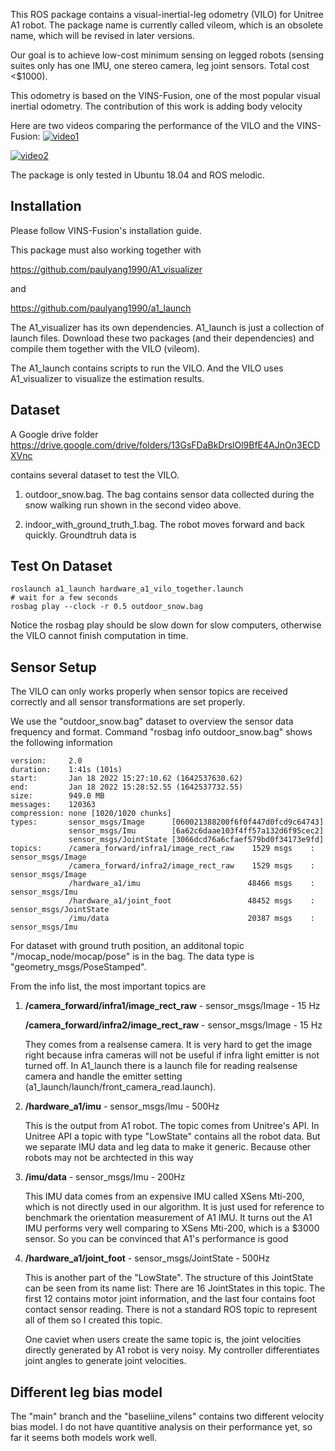This ROS package contains a visual-inertial-leg odometry (VILO) for Unitree A1 robot. The package name is currently called vileom, which is an obsolete name, which will be revised in later versions. 

Our goal is to achieve low-cost minimum sensing on legged robots (sensing suites only has one IMU, one stereo camera, leg joint sensors. Total cost <$1000).

This odometry is based on the VINS-Fusion, one of the most popular visual inertial odometry. The contribution of this work is adding body velocity 

Here are two videos comparing the performance of the VILO and the VINS-Fusion:
[![video1](https://img.youtube.com/vi/jq9ijL9z3RI/0.jpg)](https://www.youtube.com/watch?v=jq9ijL9z3RI)

[![video2](https://img.youtube.com/vi/oNwwQ0l-O4U/0.jpg)](https://www.youtube.com/watch?v=oNwwQ0l-O4U)


The package is only tested in Ubuntu 18.04 and ROS melodic. 

## Installation
Please follow VINS-Fusion's installation guide. 


This package must also working together with 

https://github.com/paulyang1990/A1_visualizer

and

https://github.com/paulyang1990/a1_launch

The A1_visualizer has its own dependencies. A1_launch is just a collection of launch files. Download these two packages (and their dependencies) and compile them together with the VILO (vileom).

The A1_launch contains scripts to run the VILO. And the VILO uses A1_visualizer to visualize the estimation results. 

## Dataset
A Google drive folder https://drive.google.com/drive/folders/13GsFDaBkDrslOl9BfE4AJnOn3ECDXVnc

contains several dataset to test the VILO. 

1. outdoor_snow.bag. The bag contains sensor data collected during the snow walking run shown in the second video above. 

2. indoor_with_ground_truth_1.bag. The robot moves forward and back quickly. Groundtruh data is 

## Test On Dataset

```
roslaunch a1_launch hardware_a1_vilo_together.launch
# wait for a few seconds
rosbag play --clock -r 0.5 outdoor_snow.bag
```
Notice the rosbag play should be slow down for slow computers, otherwise the VILO cannot finish computation in time. 
## Sensor Setup
The VILO can only works properly when sensor topics are received correctly and all sensor transformations are set properly. 

We use the "outdoor_snow.bag" dataset to overview the sensor data frequency and format. Command "rosbag info outdoor_snow.bag" shows the following information
```
version:     2.0
duration:    1:41s (101s)
start:       Jan 18 2022 15:27:10.62 (1642537630.62)
end:         Jan 18 2022 15:28:52.55 (1642537732.55)
size:        949.0 MB
messages:    120363
compression: none [1020/1020 chunks]
types:       sensor_msgs/Image      [060021388200f6f0f447d0fcd9c64743]
             sensor_msgs/Imu        [6a62c6daae103f4ff57a132d6f95cec2]
             sensor_msgs/JointState [3066dcd76a6cfaef579bd0f34173e9fd]
topics:      /camera_forward/infra1/image_rect_raw    1529 msgs    : sensor_msgs/Image     
             /camera_forward/infra2/image_rect_raw    1529 msgs    : sensor_msgs/Image     
             /hardware_a1/imu                        48466 msgs    : sensor_msgs/Imu       
             /hardware_a1/joint_foot                 48452 msgs    : sensor_msgs/JointState
             /imu/data                               20387 msgs    : sensor_msgs/Imu

```
For dataset with ground truth position, an additonal topic "/mocap_node/mocap/pose" is in the bag. The data type is "geometry_msgs/PoseStamped".

From the info list, the most important topics are 

1. **/camera_forward/infra1/image_rect_raw**   -  sensor_msgs/Image - 15 Hz

   **/camera_forward/infra2/image_rect_raw**   -  sensor_msgs/Image - 15 Hz

   They comes from a realsense camera. It is very hard to get the image right because infra cameras will not be useful if infra light emitter is not turned off. In A1_launch there is a launch file for reading realsense camera and handle the emitter setting (a1_launch/launch/front_camera_read.launch).

2. **/hardware_a1/imu**  -  sensor_msgs/Imu - 500Hz

   This is the output from A1 robot. The topic comes from Unitree's API. In Unitree API a topic with type "LowState" contains all the robot data. But we separate IMU data and leg data to make it generic. Because other robots may not be archtected in this way 

3. **/imu/data**   -  sensor_msgs/Imu - 200Hz

   This IMU data comes from an expensive IMU called XSens Mti-200, which is not directly used in our algorithm. It is just used for reference to benchmark the orientation measurement of A1 IMU. It turns out the A1 IMU performs very well comparing to XSens Mti-200, which is a $3000 sensor. So you can be convinced that A1's performance is good

4. **/hardware_a1/joint_foot**  - sensor_msgs/JointState - 500Hz
 

   This is another part of the "LowState". The structure of this JointState can be seen from its name list: There are 16 JointStates in this topic. The first 12 contains motor joint information, and the last four contains foot contact sensor reading. There is not a standard ROS topic to represent all of them so I created this topic. 

   One caviet when users create the same topic is, the joint velocities directly generated by A1 robot is very noisy. My controller differentiates joint angles to generate joint velocities. 
## Different leg bias model
The "main" branch and the "baseliine_vilens" contains two different velocity bias model. I do not have quantitive analysis on their performance yet, so far it seems both models work well. 